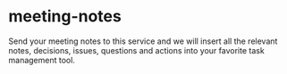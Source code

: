 meeting-notes
=============

Send your meeting notes to this service and we will insert all the relevant notes, decisions, issues, questions and actions into your favorite task management tool.
